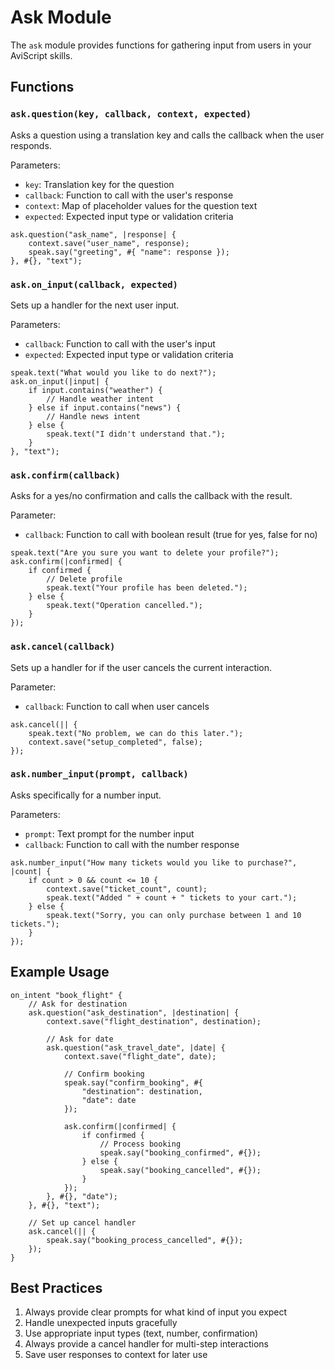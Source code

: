 Ask Module
=============

The `ask` module provides functions for gathering input from users in your AviScript skills.

## Functions

### `ask.question(key, callback, context, expected)`
Asks a question using a translation key and calls the callback when the user responds.

Parameters:
- `key`: Translation key for the question
- `callback`: Function to call with the user's response
- `context`: Map of placeholder values for the question text
- `expected`: Expected input type or validation criteria

```
ask.question("ask_name", |response| {
    context.save("user_name", response);
    speak.say("greeting", #{ "name": response });
}, #{}, "text");
```

### `ask.on_input(callback, expected)`
Sets up a handler for the next user input.

Parameters:
- `callback`: Function to call with the user's input
- `expected`: Expected input type or validation criteria

```
speak.text("What would you like to do next?");
ask.on_input(|input| {
    if input.contains("weather") {
        // Handle weather intent
    } else if input.contains("news") {
        // Handle news intent
    } else {
        speak.text("I didn't understand that.");
    }
}, "text");
```

### `ask.confirm(callback)`
Asks for a yes/no confirmation and calls the callback with the result.

Parameter:
- `callback`: Function to call with boolean result (true for yes, false for no)

```
speak.text("Are you sure you want to delete your profile?");
ask.confirm(|confirmed| {
    if confirmed {
        // Delete profile
        speak.text("Your profile has been deleted.");
    } else {
        speak.text("Operation cancelled.");
    }
});
```

### `ask.cancel(callback)`
Sets up a handler for if the user cancels the current interaction.

Parameter:
- `callback`: Function to call when user cancels

```
ask.cancel(|| {
    speak.text("No problem, we can do this later.");
    context.save("setup_completed", false);
});
```

### `ask.number_input(prompt, callback)`
Asks specifically for a number input.

Parameters:
- `prompt`: Text prompt for the number input
- `callback`: Function to call with the number response

```
ask.number_input("How many tickets would you like to purchase?", |count| {
    if count > 0 && count <= 10 {
        context.save("ticket_count", count);
        speak.text("Added " + count + " tickets to your cart.");
    } else {
        speak.text("Sorry, you can only purchase between 1 and 10 tickets.");
    }
});
```

## Example Usage

```
on_intent "book_flight" {
    // Ask for destination
    ask.question("ask_destination", |destination| {
        context.save("flight_destination", destination);
        
        // Ask for date
        ask.question("ask_travel_date", |date| {
            context.save("flight_date", date);
            
            // Confirm booking
            speak.say("confirm_booking", #{ 
                "destination": destination,
                "date": date
            });
            
            ask.confirm(|confirmed| {
                if confirmed {
                    // Process booking
                    speak.say("booking_confirmed", #{});
                } else {
                    speak.say("booking_cancelled", #{});
                }
            });
        }, #{}, "date");
    }, #{}, "text");
    
    // Set up cancel handler
    ask.cancel(|| {
        speak.say("booking_process_cancelled", #{});
    });
}
```

## Best Practices

1. Always provide clear prompts for what kind of input you expect
2. Handle unexpected inputs gracefully
3. Use appropriate input types (text, number, confirmation)
4. Always provide a cancel handler for multi-step interactions
5. Save user responses to context for later use
